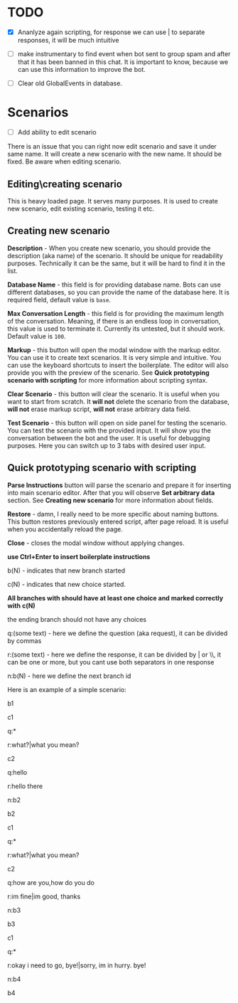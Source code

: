 # TODO

- [x] Ananlyze again scripting, for response we can use | to separate responses, it will be much intuitive

- [ ] make instrumentary to find event when bot sent to group spam and after that it has been banned in this chat. It is important to know, because we can use this information to improve the bot.
- [ ] Clear old GlobalEvents in database.

# Scenarios

- [ ] Add ability to edit scenario

There is an issue that you can right now edit scenario and save it under same name. It will create a new scenario with the new name. It should be fixed. Be aware when editing scenario.

## Editing\creating scenario

This is heavy loaded page. It serves many purposes. It is used to create new scenario, edit existing scenario, testing it etc.

## Creating new scenario

__Description__ - When you create new scenario, you should provide the description (aka name) of the scenario. It should be unique for readability purposes. Technically it can be the same, but it will be hard to find it in the list.

__Database Name__ - this field is for providing database name. Bots can use different databases, so you can provide the name of the database here. It is required field, default value is `base`.

__Max Conversation Length__ - this field is for providing the maximum length of the conversation. Meaning, if there is an endless loop in conversation, this value is used to terminate it. Currently its untested, but it should work. Default value is `100`.

__Markup__ - this button will open the modal window with the markup editor. You can use it to create text scenarios. It is very simple and intuitive. You can use the keyboard shortcuts to insert the boilerplate. The editor will also provide you with the preview of the scenario. See __Quick prototyping scenario with scripting__ for more information about scripting syntax.

__Clear Scenario__ - this button will clear the scenario. It is useful when you want to start from scratch. It __will not__ delete the scenario from the database, __will not__ erase markup script, __will not__ erase arbitrary data field.

__Test Scenario__ - this button will open on side panel for testing the scenario. You can test the scenario with the provided input. It will show you the conversation between the bot and the user. It is useful for debugging purposes. Here you can switch up to 3 tabs with desired user input.

## Quick prototyping scenario with scripting

__Parse Instructions__ button will parse the scenario and prepare it for inserting into main scenario editor. After that you will observe __Set arbitrary data__ section. See __Creating new scenario__ for more information about fields.

__Restore__ - damn, I really need to be more specific about naming buttons. This button restores previously entered script, after page reload. It is useful when you accidentally reload the page.

__Close__ - closes the modal window without applying changes.

__use Ctrl+Enter to insert boilerplate instructions__

b(N) - indicates that new branch started

c(N) - indicates that new choice started.

__All branches with should have at least one choice and marked correctly with c(N)__

the ending branch should not have any choices

q:(some text) - here we define the question (aka request), it can be divided by commas

r:(some text) - here we define the response, it can be divided by | or \\\\, it can be one or more, but you cant use both separators in one response

n:b(N) - here we define the next branch id

Here is an example of a simple scenario:

b1

c1

q:*

r:what?|what you mean?


c2

q:hello

r:hello there

n:b2


b2

c1

q:*

r:what?|what you mean?


c2

q:how are you,how do you do

r:im fine|im good, thanks

n:b3


b3

c1

q:*

r:okay i need to go, bye!|sorry, im in hurry. bye!

n:b4


b4